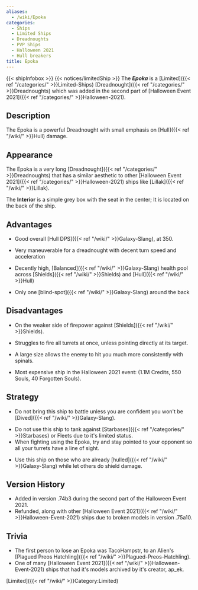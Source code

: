 ```yaml
---
aliases:
  - /wiki/Epoka
categories:
  - Ships
  - Limited Ships
  - Dreadnoughts
  - PVP Ships
  - Halloween 2021
  - Hull breakers
title: Epoka
---
```


{{< shipInfobox >}} {{< notices/limitedShip >}} The **_Epoka_** is a [Limited]({{< ref "/categories/" >}}Limited-Ships) [Dreadnought]({{< ref "/categories/" >}}Dreadnoughts) which was added in the second part of [Halloween Event 2021]({{< ref "/categories/" >}}Halloween-2021).

## Description

The Epoka is a powerful Dreadnought with small emphasis on [Hull]({{< ref "/wiki/" >}}Hull) damage.

## Appearance

The Epoka is a very long [Dreadnought]({{< ref "/categories/" >}}Dreadnoughts) that has a similar aesthetic to other [Halloween Event 2021]({{< ref "/categories/" >}}Halloween-2021) ships like [Lillak]({{< ref "/wiki/" >}}Lillak).

The **Interior** is a simple grey box with the seat in the center; It is located on the back of the ship.

## Advantages

- Good overall [Hull DPS]({{< ref "/wiki/" >}}Galaxy-Slang), at 350.

<!-- -->

- Very maneuverable for a dreadnought with decent turn speed and acceleration

<!-- -->

- Decently high, [Balanced]({{< ref "/wiki/" >}}Galaxy-Slang) health pool across [Shields]({{< ref "/wiki/" >}}Shields) and [Hull]({{< ref "/wiki/" >}}Hull)

<!-- -->

- Only one [blind-spot]({{< ref "/wiki/" >}}Galaxy-Slang) around the back

## Disadvantages

- On the weaker side of firepower against [Shields]({{< ref "/wiki/" >}}Shields).

<!-- -->

- Struggles to fire all turrets at once, unless pointing directly at its target.

<!-- -->

- A large size allows the enemy to hit you much more consistently with spinals.

<!-- -->

- Most expensive ship in the Halloween 2021 event: (1.1M Credits, 550 Souls, 40 Forgotten Souls).

## Strategy

- Do not bring this ship to battle unless you are confident you won't be [Dived]({{< ref "/wiki/" >}}Galaxy-Slang).

<!-- -->

- Do not use this ship to tank against [Starbases]({{< ref "/categories/" >}}Starbases) or Fleets due to it's limited status.
- When fighting using the Epoka, try and stay pointed to your opponent so all your turrets have a line of sight.

<!-- -->

- Use this ship on those who are already [hulled]({{< ref "/wiki/" >}}Galaxy-Slang) while let others do shield damage.

## Version History

- Added in version .74b3 during the second part of the Halloween Event 2021.
- Refunded, along with other [Halloween Event 2021]({{< ref "/wiki/" >}}Halloween-Event-2021) ships due to broken models in version .75a10.

## Trivia

- The first person to lose an Epoka was TacoHampstr, to an Alien's [Plagued Preos Hatchling]({{< ref "/wiki/" >}}Plagued-Preos-Hatchling).
- One of many [Halloween Event 2021]({{< ref "/wiki/" >}}Halloween-Event-2021) ships that had it's models archived by it's creator, ap_ek.

[Limited]({{< ref "/wiki/" >}}Category:Limited)
